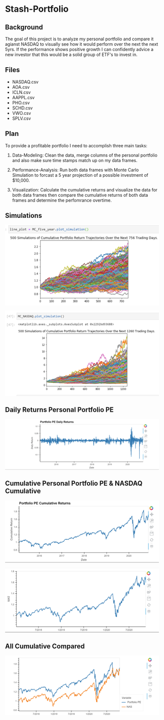 # Stash-Portfolio
 
 
 ## Background 

The goal of this project is to analyze my personal portfolio and compare it agianst NASDAQ to visually see how it would perform over the next the next 5yrs. If the performance shows positive growth I can confidently advice a new investor that this would be a solid group of ETF's to invest in.

## Files
* NASDAQ.csv
* AOA.csv
* ICLN.csv
* AAPPL.csv
* PHO.csv
* SCHD.csv 
* VWO.csv
* SPLV.csv 

## Plan

To provide a profitable portfolio I need to accomplish three main tasks:

1. Data-Modeling: Clean the data, merge columns of the personal portfolio  and also make sure time stamps match up on my data frames.

2. Performance-Analysis: Run both data frames with Monte Carlo Simulation to forcast a 5 year projection of a possible investment of $10,000.

3. Visualization: Calculate the cumulative returns and visualize the data for both data frames then compare the cumulative returns of both data frames and determine the perfomrance overtime. 

## Simulations 


![Sim_1](Images/Sim_1.PNG)

![Sim_2](Images/Sim_2.PNG)




## Daily Returns Personal Portfolio PE

![Daily PE](Images/Portfolio_PE_Daily_Returns.PNG)

## Cumulative Personal Portfolio PE & NASDAQ Cumulative

![Cumu_1](Images/Cumu_1.PNG)

![Cumu_2](Images/Cumu_2.PNG)


## All Cumulative Compared

![ALL_Cumu](Images/All_Cumu.PNG)
